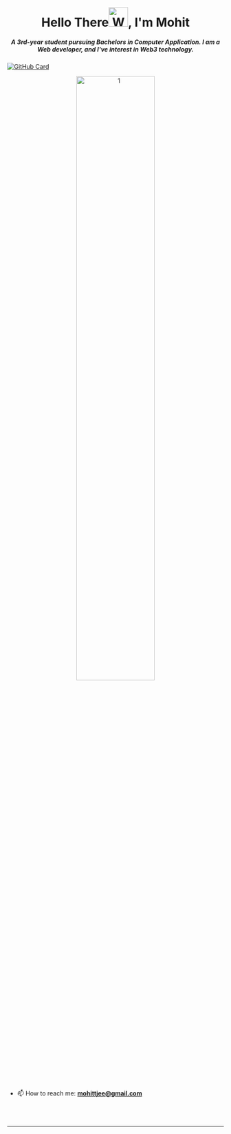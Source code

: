 <!--### Hi there 👋


**mohittjee/mohittjee** is a ✨ _special_ ✨ repository because its `README.md` (this file) appears on your GitHub profile.

Here are some ideas to get you started:

- 🔭 I’m currently working on ...
- 🌱 I’m currently learning ...
- 👯 I’m looking to collaborate on ...
- 🤔 I’m looking for help with ...
- 💬 Ask me about ...
- 📫 How to reach me: ...
- 😄 Pronouns: ...
- ⚡ Fun fact: ...
-->
<h1 align="center">Hello There<img src="https://raw.githubusercontent.com/nixin72/nixin72/master/wave.gif" 
         alt="Waving hand animated gif"
         height="45"
         width="45" />, I'm Mohit </h1>
<h5 align="center">
A 3rd-year student pursuing Bachelors in Computer Application. I am a Web developer, and I've interest in Web3 technology. 
</h5>

[![GitHub Card](https://ywxtbyotqjqwhgbwzgto.supabase.co/functions/v1/github-card-image/calmnerd.svg)](https://your-app.com/card/github-contribution/calmnerd)


<!-- [![GitHub Contribution Card](https://ae328e1d-b043-4009-bc24-3f638edb67dc.lovableproject.com/card/github-contribution/calmnerd)](https://ae328e1d-b043-4009-bc24-3f638edb67dc.lovableproject.com/card/github-contribution/calmnerd) -->


<!-- <p align="center"> <img src="https://komarev.com/ghpvc/?username=calmnerd&label=Profile%20views&color=0e75b6&style=flat" alt="mohittjee" /> </p> -->

<!-- <p align="center">
<a align= "center" href="https://github.com/mohittjee">
<img alt= "stats card" height="200px" width="400" src="https://github-readme-streak-stats.herokuapp.com/?user=mohittjee&theme=radical">
<img align="right" height="350" width="400" src="https://cdn.dribbble.com/users/2238041/screenshots/4763918/working.gif" /> </a>
</p> -->

<!-- <p align="center">
 <img height="200px" width="400" src="https://github-readme-stats.vercel.app/api?username=mohittjee&count_private=true&theme=radical&show_icons=true" />
</p> -->

 <!-- <p align="center"><a href="https://github.com/ryo-ma/github-profile-trophy"><img src="https://github-profile-trophy.vercel.app/?username=mohittjee&theme=dracula&row=2&column=3" alt="Mohit Kumar" /></a></p>  -->
<p align="center">
<img src="https://github-profile-summary-cards.vercel.app/api/cards/profile-details?username=calmnerd&theme=solarized_dark"  display=block width=60% height=auto alt="1">
</P> 


- 📫                                        How to reach me: **mohittjee@gmail.com**

<br><br>
<hr>
<!--
<h3 align="center">Connect with me:</h3>
<p align="center">
<a href="https://twitter.com/OffSenseTweets" target="blank"><img align="center" src="https://img.icons8.com/cute-clipart/64/000000/twitter.png" alt="OffSenseTweets" height="50" width="50" /></a> &nbsp;&nbsp;&nbsp;
<a href="https://www.linkedin.com/in/offsense/" target="blank"><img align="center" src="https://img.icons8.com/cute-clipart/64/000000/linkedin.png" alt="Mohit Kumar" height="50" width="50" /></a>&nbsp;&nbsp;&nbsp;&nbsp;
<a href="https://instagram.com/_mohitsinghh" target="blank"><img align="center" src="https://img.icons8.com/cute-clipart/64/000000/instagram-new.png" alt="_mohitsinghh" height="50" width="50" /></a>
</p>
<hr> 
-->

<!--
<p align="center">
  <img src="https://github.com/mohittjee/mohittjee/raw/output/github-contribution-grid-snake.svg" alt="snake"></center>
</p>
-->
